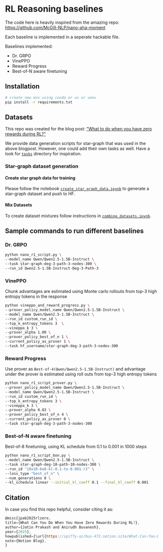 # RL Reasoning baselines

The code here is heavily inspired from the amazing repo: https://github.com/McGill-NLP/nano-aha-moment

Each baseline is implemented in a seperate hackable file.

Baselines implemented:
- Dr. GRPO
- VinePPO
- Reward Progress
- Best-of-N aware finetuning

## Installation

```bash
# create new env using conda or uv or venv
pip install -r requirements.txt
```

## Datasets
This repo was created for the blog post: ["What to do when you have zero rewards during RL?"]((https://spiffy-airbus-472.notion.site/What-Can-You-Do-When-You-Have-Zero-Rewards-During-RL-260429bdb7308024b6bdd3ed4f64c15f))

We provide data generation scripts for star-graph that was used in the above blogpost. However, one could add their own tasks as well. Have a look for [`tasks`](./tasks/) directory for inspiration.

### Star-graph dataset generation
#### Create star graph data for training
Please follow the notebook [`create_star_graph_data.ipynb`](./create_star_graph_data.ipynb) to generate a star-graph dataset and push to HF.

#### Mix Datasets
To create dataset mixtures follow instructions in [`combine_datasets.ipynb`](./combine_datasets.ipynb).

## Sample commands to run different baselines

### Dr. GRPO
```bash
python nano_r1_script.py \
--model_name Qwen/Qwen2.5-1.5B-Instruct \
--task star-graph-deg-3-path-3-nodes-300 \
--run_id Qwen2.5-1.5B-Instruct-Deg-3-Path-3
```

### VinePPO 
Chunk advantages are estimated using Monte carlo rollouts from top-3 high entropy tokens in the response
```bash
python vineppo_and_reward_progress.py \
--prover_policy_model_name Qwen/Qwen2.5-1.5B-Instruct \
--model_name Qwen/Qwen2.5-1.5B-Instruct \
--run_id custom_run_id \
--top_k_entropy_tokens 3  \
--vineppo_k 3 \
--prover_alpha 1.00 \
--prover_policy_best_of_n 1 \
--current_policy_as_prover 1 \
--task hf_username/star-graph-deg-3-path-3-nodes-300
```

### Reward Progress 
Use prover as  `Best-of-4(Qwen/Qwen2.5-1.5B-Instruct)` and advantage under the prover is estimated using roll outs from top-3 high entropy tokens
```bash
python nano_r1_script_prover.py \
--prover_policy_model_name Qwen/Qwen2.5-1.5B-Instruct \
--model_name Qwen/Qwen2.5-1.5B-Instruct \
--run_id custom_run_id \
--top_k_entropy_tokens 3 \
--vineppo_k 3 \
--prover_alpha 0.83 \
--prover_policy_best_of_n 4 \
--current_policy_as_prover 0 \
--task star-graph-deg-3-path-3-nodes-300
```

### Best-of-N aware finetuning 
Best-of-8 finetuning, using KL schedule from 0.1 to 0.001 in 1000 steps
```bash
python nano_r1_script_bon.py \
--model_name Qwen/Qwen2.5-1.5B-Instruct \
--task star-graph-deg-10-path-10-nodes-300 \
--run_id "10x10-bo8-kl-0.1-to-0.001-r2" \
--loss_type "best_of_n" \
--num_generations 8 \
--kl_schedule linear --initial_kl_coeff 0.1 --final_kl_coeff 0.001
```

## Citation
In case you find this repo helpful, consider citing it as:
```js
@misc{jpab2025rlzero,
title={What Can You Do When You Have Zero Rewards During RL?},
author={Jatin Prakash and Anirudh Buvanesh},
year={2025},
howpublished={\url{https://spiffy-airbus-472.notion.site/What-Can-You-Do-When-You-Have-Zero-Rewards-During-RL-260429bdb7308024b6bdd3ed4f64c15f}},
note={Notion Blog},
}
```